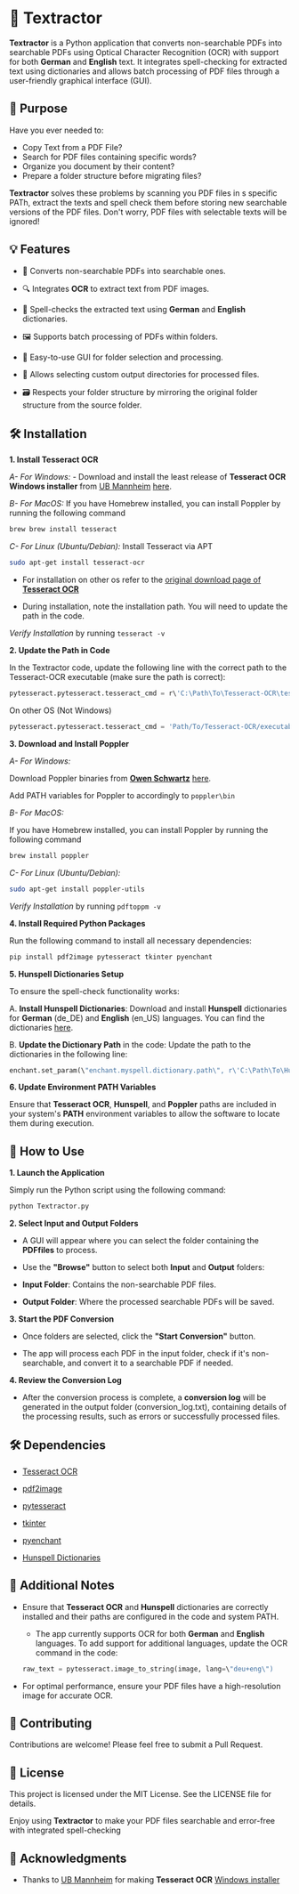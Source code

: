 # 📝 Textractor

**Textractor** is a Python application that converts non-searchable PDFs
into searchable PDFs using Optical Character Recognition (OCR) with
support for both **German** and **English** text. It integrates
spell-checking for extracted text using dictionaries and allows batch
processing of PDF files through a user-friendly graphical interface
(GUI).

## 🎯 Purpose

Have you ever needed to:

- Copy Text from a PDF File?
- Search for PDF files containing specific words?
- Organize you document by their content?
- Prepare a folder structure before migrating files?

**Textractor** solves these problems by scanning you PDF files in s specific PATh, extract the texts and spell check them before storing new searchable versions of the PDF files. Don't worry, PDF files with selectable texts will be ignored!

## 💡 Features

- 📄 Converts non-searchable PDFs into searchable ones.

- 🔍 Integrates **OCR** to extract text from PDF images.

- 📝 Spell-checks the extracted text using **German** and **English**
  dictionaries.

- 🖼️ Supports batch processing of PDFs within folders.

- 🔧 Easy-to-use GUI for folder selection and processing.

- 📂 Allows selecting custom output directories for processed files.

- 🗃️ Respects your folder structure by mirroring the original folder structure from the source folder.

## 🛠️ Installation

**1. Install Tesseract OCR**

_A- For Windows:_ - Download and install the least release of **Tesseract OCR Windows installer** from [UB Mannheim](https://github.com/UB-Mannheim)
[here](https://github.com/UB-Mannheim/tesseract).

_B- For MacOS:_
If you have Homebrew installed, you can install Poppler by running the following command

```bash
brew brew install tesseract

```

_C- For Linux (Ubuntu/Debian):_
Install Tesseract via APT

```bash
sudo apt-get install tesseract-ocr
```

- For installation on other os refer to the
  [original download page of **Tesseract OCR**](https://github.com/tesseract-ocr/tessdoc/blob/main/Downloads.md)

- During installation, note the installation path. You will need to
  update the path in the code.

_*Verify Installation*_ by running `tesseract -v`

**2. Update the Path in Code**

In the Textractor code, update the following line with the correct path
to the Tesseract-OCR executable (make sure the path is correct):

```python
pytesseract.pytesseract.tesseract_cmd = r\'C:\Path\To\Tesseract-OCR\tesseract.exe\'
```

On other OS (Not Windows)

```python
pytesseract.pytesseract.tesseract_cmd = 'Path/To/Tesseract-OCR/executable/'
```

**3. Download and Install Poppler**

_A- For Windows:_

Download Poppler binaries from [**Owen Schwartz**](https://github.com/oschwartz10612)
[here](https://github.com/oschwartz10612/poppler-windows/releases).

Add PATH variables for Poppler to accordingly to `poppler\bin`

_B- For MacOS:_

If you have Homebrew installed, you can install Poppler by running the following command

```bash
brew install poppler
```

_C- For Linux (Ubuntu/Debian):_

```bash
sudo apt-get install poppler-utils
```

_*Verify Installation*_ by running `pdftoppm -v`

**4. Install Required Python Packages**

Run the following command to install all necessary dependencies:

```bash
pip install pdf2image pytesseract tkinter pyenchant
```

**5. Hunspell Dictionaries Setup**

To ensure the spell-check functionality works:

A. **Install Hunspell Dictionaries**:
Download and install **Hunspell**
dictionaries for **German** (de_DE) and **English** (en_US)
languages. You can find the dictionaries
[here](https://github.com/wooorm/dictionaries).

B. **Update the Dictionary Path** in the code: Update the path to the
dictionaries in the following line:

```python
enchant.set_param(\"enchant.myspell.dictionary.path\", r\'C:\Path\To\Hunspell\Dictionaries\')
```

**6. Update Environment PATH Variables**

Ensure that **Tesseract OCR**, **Hunspell**, and **Poppler** paths are included
in your system's **PATH** environment variables to allow the software to
locate them during execution.

## 🚀 How to Use

**1. Launch the Application**

Simply run the Python script using the following command:

```bash
python Textractor.py
```

**2. Select Input and Output Folders**

- A GUI will appear where you can select the folder containing the **PDFfiles** to process.

- Use the **\"Browse\"** button to select both **Input** and **Output**
  folders:

- **Input Folder**: Contains the non-searchable PDF files.

- **Output Folder**: Where the processed searchable PDFs will be saved.

**3. Start the PDF Conversion**

- Once folders are selected, click the **\"Start Conversion\"** button.

- The app will process each PDF in the input folder, check if it's
  non-searchable, and convert it to a searchable PDF if needed.

**4. Review the Conversion Log**

- After the conversion process is complete, a **conversion log** will be
  generated in the output folder (conversion_log.txt), containing
  details of the processing results, such as errors or successfully
  processed files.

## 🛠️ Dependencies

- [Tesseract OCR](https://github.com/tesseract-ocr/tesseract)

- [pdf2image](https://github.com/Belval/pdf2image)

- [pytesseract](https://pypi.org/project/pytesseract/)

- [tkinter](https://docs.python.org/3/library/tkinter.html)

- [pyenchant](https://pyenchant.github.io/pyenchant/)

- [Hunspell Dictionaries](https://github.com/wooorm/dictionaries)

## 📝 Additional Notes

- Ensure that **Tesseract OCR** and **Hunspell** dictionaries are
  correctly installed and their paths are configured in the code and
  system PATH.

  - The app currently supports OCR for both **German** and **English**
    languages. To add support for additional languages, update the OCR
    command in the code:

  ```python
  raw_text = pytesseract.image_to_string(image, lang=\"deu+eng\")
  ```

- For optimal performance, ensure your PDF files have a high-resolution
  image for accurate OCR.

## 🤝 Contributing

Contributions are welcome! Please feel free to submit a Pull Request.

## 📜 License

This project is licensed under the MIT License. See the LICENSE file for
details.

Enjoy using **Textractor** to make your PDF files searchable and
error-free with integrated spell-checking

## 🙏 Acknowledgments

- Thanks to [UB Mannheim](https://github.com/UB-Mannheim) for making **Tesseract OCR** [Windows installer](https://github.com/UB-Mannheim/tesseract)
